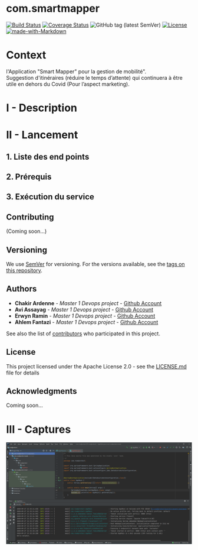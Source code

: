 # com.smartmapper
[![Build Status](https://travis-ci.com/smartmapperproject/SmartMapperBackend.svg?branch=master)](https://travis-ci.com/smartmapperproject/SmartMapperBackend)
[![Coverage Status](https://coveralls.io/repos/github/smartmapperproject/SmartMapperBackend/badge.svg?branch=master)](https://coveralls.io/github/smartmapperproject/SmartMapperBackend?branch=master)
![GitHub tag (latest SemVer)](https://img.shields.io/github/v/tag/smartmapperproject/SmartMapperBackend)
[![License](https://img.shields.io/github/license/smartmapperproject/SmartMapperBackend.svg?style=flat-square)](LICENSE)
[![made-with-Markdown](https://img.shields.io/badge/Made%20with-Markdown-1f425f.svg)](http://commonmark.org)

# Context
l'Application "Smart Mapper" pour la gestion de mobilité".  
Suggestion d'itinéraires (réduire le temps d’attente) qui continuera à être utile en dehors du Covid (Pour l’aspect marketing).

# I - Description

# II - Lancement

## 1. Liste des end points

## 2. Prérequis

## 3. Exécution du service

## Contributing
(Coming soon...)

## Versioning
We use [SemVer](http://semver.org/) for versioning. For the versions available, see the [tags on this repository](https://github.com/smartmapperproject/SmartMapperFrontend). 

## Authors
* **Chakir Ardenne** - *Master 1 Devops project* - [Github Account](https://github.com/ChakirArdenne)
* **Avi Assayag** - *Master 1 Devops project* - [Github Account](https://github.com/aviassayag)
* **Erwyn Ramin** - *Master 1 Devops project* - [Github Account](https://github.com/Ramin-Erwyn)
* **Ahlem Fantazi** - *Master 1 Devops project* - [Github Account](https://github.com/AhlemFANTA)

See also the list of [contributors](https://github.com/your/project/contributors) who participated in this project.

## License
This project licensed under the Apache License 2.0 - see the [LICENSE.md](LICENSE) file for details

## Acknowledgments
Coming soon...
# III - Captures

![capture](docs/images/projectStructure.png)
